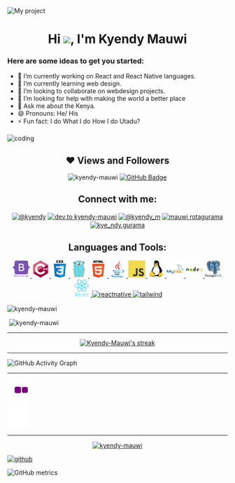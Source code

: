 ![My project](https://user-images.githubusercontent.com/62172250/170935877-4bdb3eaa-7453-4704-acf0-565962353613.png)

<h1 align="center">Hi <img src="https://raw.githubusercontent.com/MartinHeinz/MartinHeinz/master/wave.gif" width="30px">, I'm Kyendy Mauwi</h1>

### Here are some ideas to get you started:

- 🔭 I’m currently working on React and React Native languages.
- 🌱 I’m currently learning web design.
- 👯 I’m looking to collaborate on webdesign projects.
- 🤔 I’m looking for help with making the world a better place
- 💬 Ask me about the Kenya.
- 😄 Pronouns: He/ His
- ⚡ Fun fact: I do What I do How I do Utadu? 

<img align="center" alt=coding width="400" src="https://i.pinimg.com/originals/ce/69/4f/ce694f560636dffcf42ecf40d4f2f962.gif">

<h2 align="center">❤ Views and Followers</h2>
<p align="center"> <img src="https://komarev.com/ghpvc/?username=kyendy-mauwi&label=Profile%20views&color=0e75b6&style=flat" alt="kyendy-mauwi" /> 
<a href="https://github.com/Kyendy-Mauwi?tab=followers"><img src="https://img.shields.io/github/followers/Kyendy-Mauwi?label=Followers&style=social" alt="GitHub Badge"></a></p>  



<h2 align="center">Connect with me:</h2>
<p align="center">
<a href="https://codepen.io/@kyendy" target="blank"><img align="center" src="https://raw.githubusercontent.com/rahuldkjain/github-profile-readme-generator/master/src/images/icons/Social/codepen.svg" alt="@kyendy" height="30" width="40" /></a>
<a href="https://dev.to/dev.to kyendy-mauwi" target="blank"><img align="center" src="https://raw.githubusercontent.com/rahuldkjain/github-profile-readme-generator/master/src/images/icons/Social/devto.svg" alt="dev.to kyendy-mauwi" height="30" width="40" /></a>
<a href="https://twitter.com/@kyendy_m" target="blank"><img align="center" src="https://raw.githubusercontent.com/rahuldkjain/github-profile-readme-generator/master/src/images/icons/Social/twitter.svg" alt="@kyendy_m" height="30" width="40" /></a>
<a href="https://fb.com/mauwi rotagurama" target="blank"><img align="center" src="https://raw.githubusercontent.com/rahuldkjain/github-profile-readme-generator/master/src/images/icons/Social/facebook.svg" alt="mauwi rotagurama" height="30" width="40" /></a>
<a href="https://instagram.com/kye_ndy.gurama" target="blank"><img align="center" src="https://raw.githubusercontent.com/rahuldkjain/github-profile-readme-generator/master/src/images/icons/Social/instagram.svg" alt="kye_ndy.gurama" height="30" width="40" /></a>
</p>

<h2 align="center">Languages and Tools:</h2>
<p align="center"> <a href="https://getbootstrap.com" target="_blank" rel="noreferrer"> <img src="https://raw.githubusercontent.com/devicons/devicon/master/icons/bootstrap/bootstrap-plain-wordmark.svg" alt="bootstrap" width="40" height="40"/> </a> <a href="https://www.w3schools.com/cpp/" target="_blank" rel="noreferrer"> <img src="https://raw.githubusercontent.com/devicons/devicon/master/icons/cplusplus/cplusplus-original.svg" alt="cplusplus" width="40" height="40"/> </a> <a href="https://www.w3schools.com/css/" target="_blank" rel="noreferrer"> <img src="https://raw.githubusercontent.com/devicons/devicon/master/icons/css3/css3-original-wordmark.svg" alt="css3" width="40" height="40"/> </a> <a href="https://golang.org" target="_blank" rel="noreferrer"> <img src="https://raw.githubusercontent.com/devicons/devicon/master/icons/go/go-original.svg" alt="go" width="40" height="40"/> </a> <a href="https://www.w3.org/html/" target="_blank" rel="noreferrer"> <img src="https://raw.githubusercontent.com/devicons/devicon/master/icons/html5/html5-original-wordmark.svg" alt="html5" width="40" height="40"/> </a> <a href="https://www.java.com" target="_blank" rel="noreferrer"> <img src="https://raw.githubusercontent.com/devicons/devicon/master/icons/java/java-original.svg" alt="java" width="40" height="40"/> </a> <a href="https://developer.mozilla.org/en-US/docs/Web/JavaScript" target="_blank" rel="noreferrer"> <img src="https://raw.githubusercontent.com/devicons/devicon/master/icons/javascript/javascript-original.svg" alt="javascript" width="40" height="40"/> </a> <a href="https://www.linux.org/" target="_blank" rel="noreferrer"> <img src="https://raw.githubusercontent.com/devicons/devicon/master/icons/linux/linux-original.svg" alt="linux" width="40" height="40"/> </a> <a href="https://www.mysql.com/" target="_blank" rel="noreferrer"> <img src="https://raw.githubusercontent.com/devicons/devicon/master/icons/mysql/mysql-original-wordmark.svg" alt="mysql" width="40" height="40"/> </a> <a href="https://nodejs.org" target="_blank" rel="noreferrer"> <img src="https://raw.githubusercontent.com/devicons/devicon/master/icons/nodejs/nodejs-original-wordmark.svg" alt="nodejs" width="40" height="40"/> </a> <a href="https://www.postgresql.org" target="_blank" rel="noreferrer"> <img src="https://raw.githubusercontent.com/devicons/devicon/master/icons/postgresql/postgresql-original-wordmark.svg" alt="postgresql" width="40" height="40"/> </a> <a href="https://reactjs.org/" target="_blank" rel="noreferrer"> <img src="https://raw.githubusercontent.com/devicons/devicon/master/icons/react/react-original-wordmark.svg" alt="react" width="40" height="40"/> </a> <a href="https://reactnative.dev/" target="_blank" rel="noreferrer"> <img src="https://reactnative.dev/img/header_logo.svg" alt="reactnative" width="40" height="40"/> </a> <a href="https://tailwindcss.com/" target="_blank" rel="noreferrer"> <img src="https://www.vectorlogo.zone/logos/tailwindcss/tailwindcss-icon.svg" alt="tailwind" width="40" height="40"/> </a> </p>

<p><img align="center" src="https://github-readme-stats.vercel.app/api/top-langs?username=kyendy-mauwi&show_icons=true&locale=en&layout=compact&&theme=react&hide_border=true&bg_color=0D1117" alt="kyendy-mauwi" /></p>

<p>&nbsp;<img align="center" src="https://github-readme-stats.vercel.app/api?username=kyendy-mauwi&show_icons=true&locale=en&&theme=react&hide_border=true&bg_color=0D1117" alt="kyendy-mauwi" /></p>

--------------------------------------------------------------------------------------------------------------------------------------------------------------
<p align="center">
    <a href="https://github.com/Kyendy-Mauwi/github-readme-streak-stats">
        <img title="🔥 Get streak stats for your profile at git.io/streak-stats" alt="Kyendy-Mauwi's streak" src="https://github-readme-streak-stats.herokuapp.com/?user=Kyendy-Mauwi&theme=black-ice&hide_border=true&stroke=0000&background=060A0CD0"/>
    </a>
</p>

--------------------------------------------------------------------------------------------------------------------------------------------------------------

![GitHub Activity Graph](https://activity-graph.herokuapp.com/graph?username=kyendy-mauwi&bg_color=0D1117&color=5BCDEC&line=5BCDEC&point=FFFFFF&hide_border=true) 

--------------------------------------------------------------------------------------------------------------------------------------------------------------

![snake gif](https://github.com/Kyendy-Mauwi/Kyendy-Mauwi/blob/output/github-contribution-grid-snake.gif)

--------------------------------------------------------------------------------------------------------------------------------------------------------------

<p align="center"> <a href="https://github.com/ryo-ma/github-profile-trophy"><img src="https://github-profile-trophy.vercel.app/?username=kyendy-mauwi" alt="kyendy-mauwi" /></a> </p>

[<img src='https://cdn.jsdelivr.net/npm/simple-icons@3.0.1/icons/github.svg' alt='github' height='40'>](https://github.com/Kyendy-Mauwi)  

![GitHub metrics](https://metrics.lecoq.io/Kyendy-Mauwi)  

